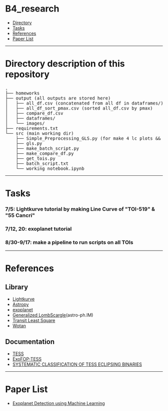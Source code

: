 # B4_research
- [Directory](#directory)
- [Tasks](#tasks)
- [References](#references)
- [Paper List](#paper_list)
---
<a name="directory"></a>
# Directory description of this repository

<pre>
.
├── homeworks
├── output (all outputs are stored here)
│   ├── all_df.csv (concatenated from all df in dataframes/)
│   ├── all_df_sort_pmax.csv (sorted all_df.csv by pmax)
│   ├── compare_df.csv
│   ├── dataframes/
│   └── images/
├── requirements.txt
└── src (main working dir)
    ├── Simple_Preprocessing_GLS.py (for make 4 lc plots && make dataframes)
    ├── gls.py
    ├── make_batch_script.py
    ├── make_compare_df.py
    ├── get_tois.py
    ├── batch_script.txt
    └── working_notebook.ipynb
</pre>
---
<a name="tasks"></a>
# Tasks
### 7/5: Lightkurve tutorial by making Line Curve of "TOI-519" & "55 Cancri"
### 7/12, 20: exoplanet tutorial
### 8/30-9/17: make a pipeline to run scripts on all TOIs

---
<a name="references"></a>
# References

## Library
- [Lightkurve](https://docs.lightkurve.org/reference/lightcurve.html)
- [Astropy](https://www.astropy.org/)
- [exoplanet](https://docs.exoplanet.codes/en/latest/)
- [Generalized LombScargle](https://arxiv.org/abs/0901.2573)(astro-ph.IM)
- [Transit Least Square](https://github.com/hippke/tls)
- [Wotan](https://github.com/hippke/wotan)
## Documentation
- [TESS](https://tess.mit.edu/science/data/)
- [ExoFOP-TESS](https://exofop.ipac.caltech.edu/tess/)
- [SYSTEMATIC CLASSIFICATION OF TESS ECLIPSING BINARIES](https://jbirky.github.io/content/AAS_235_Poster.pdf)

---
<a name="paper_list"></a>
# Paper List
- [Exoplanet Detection using Machine Learning](https://arxiv.org/abs/2011.14135)
